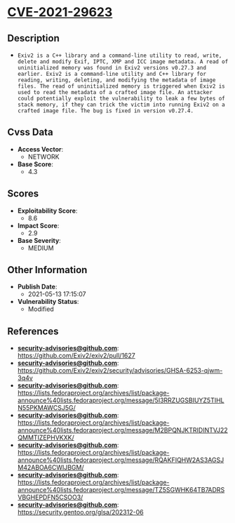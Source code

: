 
# [CVE-2021-29623](https://cve.mitre.org/cgi-bin/cvename.cgi?name=CVE-2021-29623)

## Description

- `Exiv2 is a C++ library and a command-line utility to read, write, delete and modify Exif, IPTC, XMP and ICC image metadata. A read of uninitialized memory was found in Exiv2 versions v0.27.3 and earlier. Exiv2 is a command-line utility and C++ library for reading, writing, deleting, and modifying the metadata of image files. The read of uninitialized memory is triggered when Exiv2 is used to read the metadata of a crafted image file. An attacker could potentially exploit the vulnerability to leak a few bytes of stack memory, if they can trick the victim into running Exiv2 on a crafted image file. The bug is fixed in version v0.27.4.`

## Cvss Data

- **Access Vector**:
  - NETWORK
- **Base Score**:
  - 4.3

## Scores

- **Exploitability Score**:
  - 8.6
- **Impact Score**:
  - 2.9
- **Base Severity**:
  - MEDIUM

## Other Information

- **Publish Date**:
  - 2021-05-13 17:15:07
- **Vulnerability Status**:
  - Modified

## References

- **security-advisories@github.com**: https://github.com/Exiv2/exiv2/pull/1627
- **security-advisories@github.com**: https://github.com/Exiv2/exiv2/security/advisories/GHSA-6253-qjwm-3q4v
- **security-advisories@github.com**: https://lists.fedoraproject.org/archives/list/package-announce%40lists.fedoraproject.org/message/5I3RRZUGSBIUYZ5TIHLN55PKMAWCSJ5G/
- **security-advisories@github.com**: https://lists.fedoraproject.org/archives/list/package-announce%40lists.fedoraproject.org/message/M2BPQNJKTRIDINTVJ22QMMTIZEPHVKXK/
- **security-advisories@github.com**: https://lists.fedoraproject.org/archives/list/package-announce%40lists.fedoraproject.org/message/RQAKFIQHW2AS3AGSJM42ABOA6CWIJBGM/
- **security-advisories@github.com**: https://lists.fedoraproject.org/archives/list/package-announce%40lists.fedoraproject.org/message/TZ5SGWHK64TB7ADRSVBGHEPDFN5CSOO3/
- **security-advisories@github.com**: https://security.gentoo.org/glsa/202312-06
